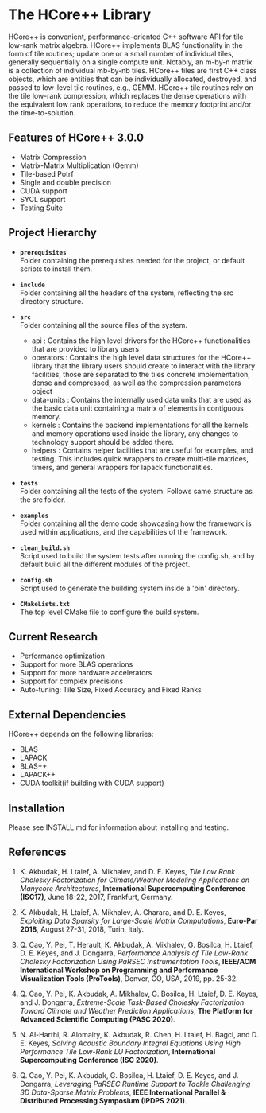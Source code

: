 The HCore++ Library
===========================================================
HCore++ is convenient, performance-oriented C++ software API for tile low-rank matrix algebra. HCore++ implements BLAS functionality in the form of tile routines; update one or a small number of individual tiles, generally sequentially on a single compute unit. Notably, an m-by-n matrix is a collection of individual mb-by-nb tiles. HCore++ tiles are first C++ class objects, which are entities that can be individually allocated, destroyed, and passed to low-level tile routines, e.g., GEMM. HCore++ tile routines rely on the tile low-rank compression, which replaces the dense operations with the equivalent low rank operations, to reduce the memory footprint and/or the time-to-solution.


Features of HCore++ 3.0.0
-----------------------------
* Matrix Compression
* Matrix-Matrix Multiplication (Gemm)
* Tile-based Potrf
* Single and double precision
* CUDA support
* SYCL support
* Testing Suite

Project Hierarchy
--------------------

* **```prerequisites```**\
  Folder containing the prerequisites needed for the project, or default scripts to install them.

* **```include```**\
  Folder containing all the headers of the system, reflecting the src directory structure.

* **```src```**\
  Folder containing all the source files of the system.
  * api : Contains the high level drivers for the HCore++ functionalities that are provided to library users
  * operators : Contains the high level data structures for the HCore++ library that the library users should create to interact with the library facilities, those are separated to the tiles concrete implementation, dense and compressed, as well as the compression parameters object
  * data-units : Contains the internally used data units that are used as the basic data unit containing a matrix of elements in contiguous memory.
  * kernels : Contains the backend implementations for all the kernels and memory operations used inside the library, any changes to technology support should be added there.
  * helpers : Contains helper facilities that are useful for examples, and testing. This includes quick wrappers to create multi-tile matrices, timers, and general wrappers for lapack functionalities.

* **```tests```**\
  Folder containing all the tests of the system. Follows same structure as the src folder.

* **```examples```**\
  Folder containing all the demo code showcasing how the framework is used within applications, and the capabilities of the framework.

* **```clean_build.sh```**\
  Script used to build the system tests after running the config.sh, and by default build all the different modules of the project.

* **```config.sh```**\
  Script used to generate the building system inside a 'bin' directory.

* **```CMakeLists.txt```**\
  The top level CMake file to configure the build system.


Current Research
----------------
* Performance optimization
* Support for more BLAS operations
* Support for more hardware accelerators
* Support for complex precisions
* Auto-tuning: Tile Size, Fixed Accuracy and Fixed Ranks


External Dependencies
---------------------
HCore++ depends on the following libraries:
* BLAS
* LAPACK
* BLAS++
* LAPACK++
* CUDA toolkit(if building with CUDA support)

Installation
------------

Please see INSTALL.md for information about installing and testing.


References
-----------
1. K. Akbudak, H. Ltaief, A. Mikhalev, and D. E. Keyes, *Tile Low Rank Cholesky Factorization for
   Climate/Weather Modeling Applications on Manycore Architectures*, **International Supercomputing
   Conference (ISC17)**, June 18-22, 2017, Frankfurt, Germany.

2. K. Akbudak, H. Ltaief, A. Mikhalev, A. Charara, and D. E. Keyes, *Exploiting Data Sparsity for Large-Scale Matrix Computations*, **Euro-Par 2018**, August 27-31, 2018, Turin, Italy.

3. Q. Cao, Y. Pei, T. Herault, K. Akbudak, A. Mikhalev, G. Bosilca, H. Ltaief, D. E. Keyes, and J. Dongarra, *Performance Analysis of Tile Low-Rank Cholesky Factorization Using PaRSEC Instrumentation Tools*, **IEEE/ACM International Workshop on Programming and Performance Visualization Tools (ProTools)**, Denver, CO, USA, 2019, pp. 25-32.

4. Q. Cao, Y. Pei, K. Akbudak, A. Mikhalev, G. Bosilca, H. Ltaief, D. E. Keyes, and J. Dongarra, *Extreme-Scale Task-Based Cholesky Factorization Toward Climate and Weather Prediction Applications*, **The Platform for Advanced Scientific Computing (PASC 2020)**.

5. N. Al-Harthi, R. Alomairy, K. Akbudak, R. Chen, H. Ltaief, H. Bagci, and D. E. Keyes, *Solving Acoustic Boundary Integral Equations Using High Performance Tile Low-Rank LU Factorization*, **International Supercomputing Conference (ISC 2020)**.

6. Q. Cao, Y. Pei, K. Akbudak, G. Bosilca, H. Ltaief, D. E. Keyes, and J. Dongarra, *Leveraging PaRSEC Runtime Support to Tackle Challenging 3D Data-Sparse Matrix Problems*, **IEEE International Parallel & Distributed Processing Symposium (IPDPS 2021)**.
